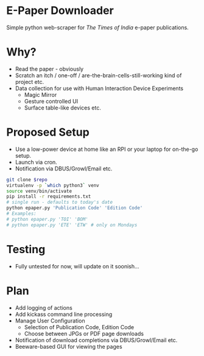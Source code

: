 # E-Paper Downloader

Simple python web-scraper for *The Times of India* e-paper publications.

# Why?

- Read the paper - obviously
- Scratch an itch / one-off / are-the-brain-cells-still-working kind of project etc.
- Data collection for use with Human Interaction Device Experiments
  - Magic Mirror
  - Gesture controlled UI
  - Surface table-like devices etc.

# Proposed Setup

- Use a low-power device at home like an RPI or your laptop for on-the-go setup.
- Launch via cron.
- Notification via DBUS/Growl/Email etc.

``` bash
git clone $repo
virtualenv -p `which python3` venv
source venv/bin/activate
pip install -r requirements.txt
# single run - defaults to today's date
python epaper.py 'Publication Code' 'Edition Code'
# Examples:
# python epaper.py 'TOI' 'BOM'
# python epaper.py 'ETE' 'ETW' # only on Mondays
```

# Testing

- Fully untested for now, will update on it soonish...

# Plan

- Add logging of actions
- Add kickass command line processing
- Manage User Configuration
  - Selection of Publication Code, Edition Code
  - Choose between JPGs or PDF page downloads
- Notification of download completions via DBUS/Growl/Email etc.
- Beeware-based GUI for viewing the pages
